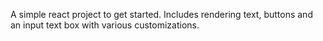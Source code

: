 A simple react project to get started. Includes rendering text, buttons and an input text box with various customizations.
